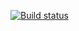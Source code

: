 [![Build status](https://ci.appveyor.com/api/projects/status/m8n00s37hqso7yr9?svg=true)](https://ci.appveyor.com/project/KirillKazakoff/promisessecond)